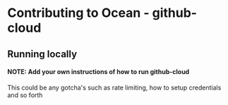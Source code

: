 # Contributing to Ocean - github-cloud

## Running locally

#### NOTE: Add your own instructions of how to run github-cloud

This could be any gotcha's such as rate limiting, how to setup credentials and so forth
